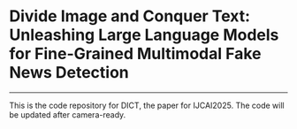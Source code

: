 # Divide Image and Conquer Text: Unleashing Large Language Models for Fine-Grained Multimodal Fake News Detection
---
This is the code repository for DICT, the paper for IJCAI2025.
The code will be updated after camera-ready.
